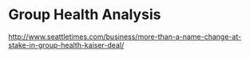 # Group Health Analysis

http://www.seattletimes.com/business/more-than-a-name-change-at-stake-in-group-health-kaiser-deal/